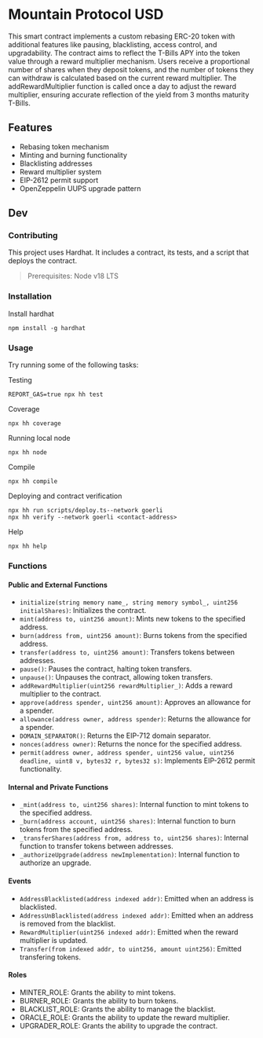 # Mountain Protocol USD

This smart contract implements a custom rebasing ERC-20 token with additional features like pausing, blacklisting, access control, and upgradability. The contract aims to reflect the T-Bills APY into the token value through a reward multiplier mechanism. Users receive a proportional number of shares when they deposit tokens, and the number of tokens they can withdraw is calculated based on the current reward multiplier. The addRewardMultiplier function is called once a day to adjust the reward multiplier, ensuring accurate reflection of the yield from 3 months maturity T-Bills.

## Features

- Rebasing token mechanism
- Minting and burning functionality
- Blacklisting addresses
- Reward multiplier system
- EIP-2612 permit support
- OpenZeppelin UUPS upgrade pattern

## Dev

### Contributing

This project uses Hardhat. It includes a contract, its tests, and a script that deploys the contract.

> Prerequisites: Node v18 LTS

### Installation

Install hardhat

```shell
npm install -g hardhat
```

### Usage

Try running some of the following tasks:

Testing
```shell
REPORT_GAS=true npx hh test
```

Coverage
```shell
npx hh coverage
```

Running local node
```shell
npx hh node
```

Compile
```shell
npx hh compile
```

Deploying and contract verification
```shell
npx hh run scripts/deploy.ts--network goerli
npx hh verify --network goerli <contact-address>
```

Help
```shell
npx hh help
```

### Functions

#### Public and External Functions

- `initialize(string memory name_, string memory symbol_, uint256 initialShares)`: Initializes the contract.
- `mint(address to, uint256 amount)`: Mints new tokens to the specified address.
- `burn(address from, uint256 amount)`: Burns tokens from the specified address.
- `transfer(address to, uint256 amount)`: Transfers tokens between addresses.
- `pause()`: Pauses the contract, halting token transfers.
- `unpause()`: Unpauses the contract, allowing token transfers.
- `addRewardMultiplier(uint256 rewardMultiplier_)`: Adds a reward multiplier to the contract.
- `approve(address spender, uint256 amount)`: Approves an allowance for a spender.
- `allowance(address owner, address spender)`: Returns the allowance for a spender.
- `DOMAIN_SEPARATOR()`: Returns the EIP-712 domain separator.
- `nonces(address owner)`: Returns the nonce for the specified address.
- `permit(address owner, address spender, uint256 value, uint256 deadline, uint8 v, bytes32 r, bytes32 s)`: Implements EIP-2612 permit functionality.

#### Internal and Private Functions

- `_mint(address to, uint256 shares)`: Internal function to mint tokens to the specified address.
- `_burn(address account, uint256 shares)`: Internal function to burn tokens from the specified address.
- `_transferShares(address from, address to, uint256 shares)`: Internal function to transfer tokens between addresses.
- `_authorizeUpgrade(address newImplementation)`: Internal function to authorize an upgrade.

#### Events

- `AddressBlacklisted(address indexed addr)`: Emitted when an address is blacklisted.
- `AddressUnBlacklisted(address indexed addr)`: Emitted when an address is removed from the blacklist.
- `RewardMultiplier(uint256 indexed addr)`: Emitted when the reward multiplier is updated.
- `Transfer(from indexed addr, to uint256, amount uint256)`: Emitted transfering tokens.


#### Roles

- MINTER_ROLE: Grants the ability to mint tokens.
- BURNER_ROLE: Grants the ability to burn tokens.
- BLACKLIST_ROLE: Grants the ability to manage the blacklist.
- ORACLE_ROLE: Grants the ability to update the reward multiplier.
- UPGRADER_ROLE: Grants the ability to upgrade the contract.
